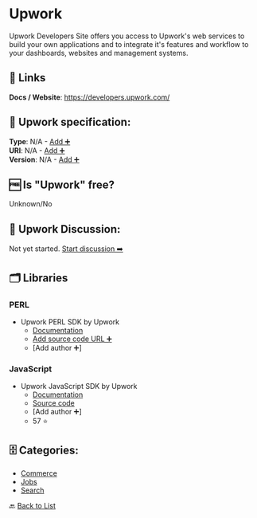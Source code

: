 # Upwork
Upwork Developers Site offers you access to Upwork's web services
to build your own applications and to integrate it's features and workflow
to your dashboards, websites and management systems.

##  🔗 Links
**Docs / Website**: https://developers.upwork.com/

## 🧬 Upwork specification:
**Type**: N/A - [Add ➕](https://github.com/apis-list/apis-list/edit/main/apis-list.yaml)  
**URI**: N/A - [Add ➕](https://github.com/apis-list/apis-list/edit/main/apis-list.yaml)  
**Version**: N/A - [Add ➕](https://github.com/apis-list/apis-list/edit/main/apis-list.yaml)

## 🆓 Is "Upwork" free?
Unknown/No  

## 💬 Upwork Discussion:
Not yet started. [Start discussion ➡️](https://github.com/apis-list/apis-list/discussions/new)

## 🗂️ Libraries
### PERL
- Upwork PERL SDK by Upwork
    - [Documentation](https://metacpan.org/release/Net-Upwork-API)
    - [Add source code URL ➕]()
    - [Add author ➕]

### JavaScript
- Upwork JavaScript SDK by Upwork
    - [Documentation](https://developers.upwork.com/?lang&#x3D;python#getting-started_libraries-and-tools)
    - [Source code](https://github.com/upwork/node-upwork)
    - [Add author ➕]
    - 57 ⭐


## 🗄️ Categories:
- [Commerce](https://github.com/apis-list/apis-list#commerce-)
- [Jobs](https://github.com/apis-list/apis-list#jobs-)
- [Search](https://github.com/apis-list/apis-list#search-)

🔙  [Back to List](https://github.com/apis-list/apis-list)
